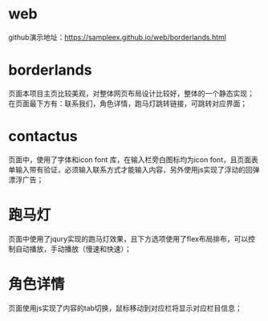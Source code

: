 # web
github演示地址：https://sampleex.github.io/web/borderlands.html
# borderlands
  页面本项目主页比较美观，对整体网页布局设计比较好，整体的一个静态实现；
  在页面最下方有：联系我们，角色详情，跑马灯跳转链接，可跳转对应界面；
# contactus
  页面中，使用了字体和icon font 库，在输入栏旁白图标均为icon font，且页面表单输入带有验证，必须输入联系方式才能输入内容，另外使用js实现了浮动的回弹漂浮广告；
# 跑马灯
  页面中使用了jqury实现的跑马灯效果，且下方选项使用了flex布局排布，可以控制自动播放，手动播放（慢速和快速）；
# 角色详情
  页面使用js实现了内容的tab切换，鼠标移动到对应栏将显示对应栏目信息；
